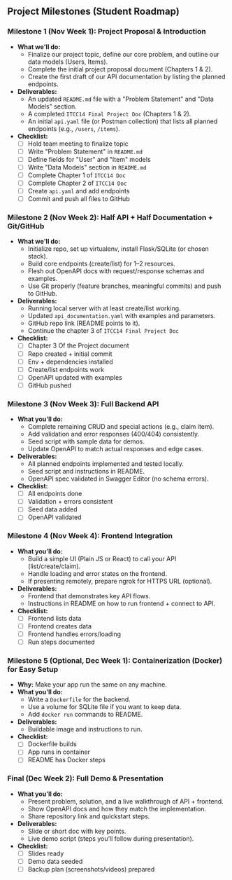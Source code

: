 ## Project Milestones (Student Roadmap)

### Milestone 1 (Nov Week 1): Project Proposal & Introduction

- **What we'll do:**
  - Finalize our project topic, define our core problem, and outline our data models (Users, Items).
  - Complete the initial project proposal document (Chapters 1 & 2).
  - Create the first draft of our API documentation by listing the planned endpoints.
- **Deliverables:**
  - An updated `README.md` file with a "Problem Statement" and "Data Models" section.
  - A completed `ITCC14 Final Project Doc` (Chapters 1 & 2).
  - An initial `api.yaml` file (or Postman collection) that lists all planned endpoints (e.g., `/users`, `/items`).
- **Checklist:**
  - [ ] Hold team meeting to finalize topic
  - [ ] Write "Problem Statement" in `README.md`
  - [ ] Define fields for "User" and "Item" models
  - [ ] Write "Data Models" section in `README.md`
  - [ ] Complete Chapter 1 of `ITCC14 Doc`
  - [ ] Complete Chapter 2 of `ITCC14 Doc`
  - [ ] Create `api.yaml` and add endpoints
  - [ ] Commit and push all files to GitHub

### Milestone 2 (Nov Week 2): Half API + Half Documentation + Git/GitHub

- **What we'll do:**
  - Initialize repo, set up virtualenv, install Flask/SQLite (or chosen stack).
  - Build core endpoints (create/list) for 1–2 resources.
  - Flesh out OpenAPI docs with request/response schemas and examples.
  - Use Git properly (feature branches, meaningful commits) and push to GitHub.
- **Deliverables:**
  - Running local server with at least create/list working.
  - Updated `api_documentation.yaml` with examples and parameters.
  - GitHub repo link (README points to it).
  - Continue the chapter 3 of `ITCC14 Final Project Doc`
- **Checklist:**
  - [ ] Chapter 3 Of the Project document
  - [ ] Repo created + initial commit
  - [ ] Env + dependencies installed
  - [ ] Create/list endpoints work
  - [ ] OpenAPI updated with examples
  - [ ] GitHub pushed

### Milestone 3 (Nov Week 3): Full Backend API

- **What you’ll do:**
  - Complete remaining CRUD and special actions (e.g., claim item).
  - Add validation and error responses (400/404) consistently.
  - Seed script with sample data for demos.
  - Update OpenAPI to match actual responses and edge cases.
- **Deliverables:**
  - All planned endpoints implemented and tested locally.
  - Seed script and instructions in README.
  - OpenAPI spec validated in Swagger Editor (no schema errors).
- **Checklist:**
  - [ ] All endpoints done
  - [ ] Validation + errors consistent
  - [ ] Seed data added
  - [ ] OpenAPI validated

### Milestone 4 (Nov Week 4): Frontend Integration

- **What you’ll do:**
  - Build a simple UI (Plain JS or React) to call your API (list/create/claim).
  - Handle loading and error states on the frontend.
  - If presenting remotely, prepare ngrok for HTTPS URL (optional).
- **Deliverables:**
  - Frontend that demonstrates key API flows.
  - Instructions in README on how to run frontend + connect to API.
- **Checklist:**
  - [ ] Frontend lists data
  - [ ] Frontend creates data
  - [ ] Frontend handles errors/loading
  - [ ] Run steps documented

### Milestone 5 (Optional, Dec Week 1): Containerization (Docker) for Easy Setup

- **Why:** Make your app run the same on any machine.
- **What you’ll do:**
  - Write a `Dockerfile` for the backend.
  - Use a volume for SQLite file if you want to keep data.
  - Add `docker run` commands to README.
- **Deliverables:**
  - Buildable image and instructions to run.
- **Checklist:**
  - [ ] Dockerfile builds
  - [ ] App runs in container
  - [ ] README has Docker steps

### Final (Dec Week 2): Full Demo & Presentation

- **What you’ll do:**
  - Present problem, solution, and a live walkthrough of API + frontend.
  - Show OpenAPI docs and how they match the implementation.
  - Share repository link and quickstart steps.
- **Deliverables:**
  - Slide or short doc with key points.
  - Live demo script (steps you’ll follow during presentation).
- **Checklist:**
  - [ ] Slides ready
  - [ ] Demo data seeded
  - [ ] Backup plan (screenshots/videos) prepared
